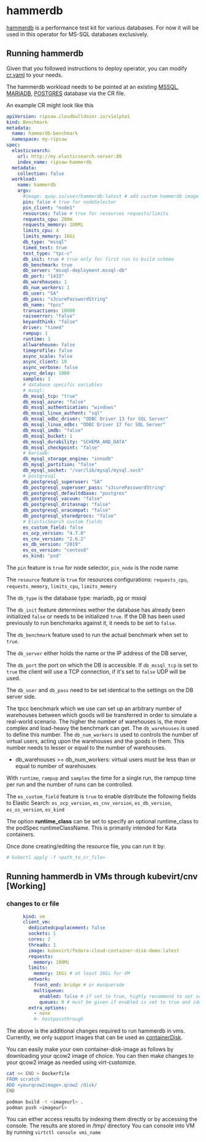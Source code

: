# hammerdb

[hammerdb](https://www.hammerdb.com/) is a performance test kit for various databases. For now it will be used in this operator for MS-SQL databases exclusively.

## Running hammerdb

Given that you followed instructions to deploy operator,
you can modify [cr.yaml](../resources/crds/hammerdb_crds/ripsaw_v1alpha1_hammerdb_cr.yaml) to your needs.

The hammerdb workload needs to be pointed at an existing [MSSQL](../resources/crds/hammerdb_crds/mssql/ripsaw_v1alpha1_hammerdb_mssql_cr.yaml), [MARIADB](../resources/crds/hammerdb_crds/mariadb/ripsaw_v1alpha1_hammerdb_mariadb_cr.yaml), [POSTGRES](../resources/crds/hammerdb_crds/postgres/ripsaw_v1alpha1_hammerdb_postgres_cr.yaml) database via the CR file.

An example CR might look like this

```yaml
apiVersion: ripsaw.cloudbulldozer.io/v1alpha1
kind: Benchmark
metadata:
  name: hammerdb-benchmark
  namespace: my-ripsaw
spec:
  elasticsearch:
    url: http://my.elasticsearch.server:80
    index_name: ripsaw-hammerdb
  metadata:
    collection: false
  workload:
    name: hammerdb
    args:
      #image: quay.io/user/hammerdb:latest # add custom hammerdb image
      pin: false # true for nodeSelector
      pin_client: "node1"
      resources: false # true for resources requests/limits
      requests_cpu: 200m
      requests_memory: 100Mi
      limits_cpu: 4
      limits_memory: 16Gi
      db_type: "mssql"
      timed_test: true
      test_type: "tpc-c"
      db_init: true # true only for first run to build schema
      db_benchmark: true
      db_server: "mssql-deployment.mssql-db"
      db_port: "1433"
      db_warehouses: 1
      db_num_workers: 1
      db_user: "SA"
      db_pass: "s3curePasswordString"
      db_name: "tpcc"
      transactions: 10000
      raiseerror: "false"
      keyandthink: "false"
      driver: "timed"
      rampup: 1
      runtime: 1
      allwarehouse: false
      timeprofile: false
      async_scale: false
      async_client: 10
      async_verbose: false
      async_delay: 1000
      samples: 1
      # database specific variables
      # mssql:
      db_mssql_tcp: "true"
      db_mssql_azure: "false"
      db_mssql_authentication: "windows"
      db_mssql_linux_authent: "sql"
      db_mssql_odbc_driver: "ODBC Driver 13 for SQL Server"
      db_mssql_linux_odbc: "ODBC Driver 17 for SQL Server"
      db_mssql_imdb: "false"
      db_mssql_bucket: 1
      db_mssql_durability: "SCHEMA_AND_DATA"
      db_mssql_checkpoint: "false"
      # mariadb:
      db_mysql_storage_engine: "innodb"
      db_mysql_partition: "false"
      db_mysql_socket: "/var/lib/mysql/mysql.sock"
      # postgresql
      db_postgresql_superuser: "SA"
      db_postgresql_superuser_pass: "s3curePasswordString"
      db_postgresql_defaultdbase: "postgres"
      db_postgresql_vacuum: "false"
      db_postgresql_dritasnap: "false"
      db_postgresql_oracompat: "false"
      db_postgresql_storedprocs: "false"
      # ElasticSearch custom fields
      es_custom_field: false
      es_ocp_version: "4.7.0"
      es_cnv_version: "2.6.2"
      es_db_version: "2019"
      es_os_version: "centos8"
      es_kind: "pod"
```
The `pin` feature is `true` for node selector, `pin_node` is the node name

The `resource` feature is `true` for resources configurations: `requests_cpu`, `requests_memory`, `limits_cpu`, `limits_memory`

The `db_type` is the database type: mariadb, pg or mssql

The `db_init` feature determines wether the database has already been initialized `false` or needs to be initialized `true`. If the DB has been used previously to run benchmarks against it, it needs to be set to `false`.

The `db_benchmark` feature used to run the actual benchmark when set to `true`. 

The `db_server` either holds the name or the IP address of the DB server, 

The `db_port` the port on which the DB is accessible. If `db_mssql_tcp` is set to `true` the client will use a TCP connection, if it's set to `false` UDP will be used.

The `db_user` and `db_pass` need to be set identical to the settings on the DB server side. 

The tpcc benchmark which we use can set up an arbitrary number of warehouses between which goods will be transferred in order to simulate a real-world scenario. The higher the number of warehouses is, the more complex and load-heavy the benchmark can get. 
The `db_warehouses` is used to define this number. 
The `db_num_workers` is used to controls the number of virtual users, acting upon the warehouses and the goods in them. This number needs to lesser or equal to the number of warehouses.
* db_warehouses >= db_num_workers: virtual users must be less than or equal to number of warehouses

With `runtime`, `rampup` and `samples` the time for a single run, the rampup time per run and the number of runs can be controlled. 

The `es_custom_field` feature is `true` to enable distribute the following fields to Elastic Search: `es_ocp_version`, `es_cnv_version`, `es_db_version`, `es_os_version`, `es_kind`

The option **runtime_class** can be set to specify an optional
runtime_class to the podSpec runtimeClassName.  This is primarily
intended for Kata containers.

Once done creating/editing the resource file, you can run it by:

```bash
# kubectl apply -f <path_to_cr_file>
```

## Running hammerdb in VMs through kubevirt/cnv [Working]


### changes to cr file

```yaml
      kind: vm
      client_vm:
        dedicatedcpuplacement: false
        sockets: 1
        cores: 2
        threads: 1
        image: kubevirt/fedora-cloud-container-disk-demo:latest
        requests:
          memory: 100Mi
        limits:
          memory: 16Gi # at least 16Gi for VM
        network:
          front_end: bridge # or masquerade
          multiqueue:
            enabled: false # if set to true, highly recommend to set selinux to permissive on the nodes where the vms would be scheduled
            queues: 0 # must be given if enabled is set to true and ideally should be set to vcpus ideally so sockets*threads*cores, your image must've ethtool installed
        extra_options:
          - none
          #- hostpassthrough
```

The above is the additional changes required to run hammerdb in vms.
Currently, we only support images that can be used as [containerDisk](https://docs.openshift.com/container-platform/4.6/virt/virtual_machines/virtual_disks/virt-using-container-disks-with-vms.html#virt-preparing-container-disk-for-vms_virt-using-container-disks-with-vms).

You can easily make your own container-disk-image as follows by downloading your qcow2 image of choice.
You can then make changes to your qcow2 image as needed using virt-customize.

```bash
cat << END > Dockerfile
FROM scratch
ADD <yourqcow2image>.qcow2 /disk/
END

podman build -t <imageurl> .
podman push <imageurl>
```

You can either access results by indexing them directly or by accessing the console.
The results are stored in /tmp/ directory
You can console into VM by running `virtctl console vmi_name`